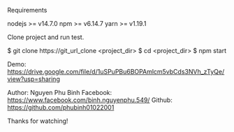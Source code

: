 Requirements

nodejs >= v14.7.0
npm >= v6.14.7
yarn >= v1.19.1

Clone project and run test.

$ git clone https://git_url_clone <project_dir>
$ cd <project_dir>
$ npm start

Demo: https://drive.google.com/file/d/1uSPuPBu6BOPAmlcm5vbCds3NVh_zTyQe/view?usp=sharing

Author: Nguyen Phu Binh
Facebook: https://www.facebook.com/binh.nguyenphu.549/
Github: https://github.com/phubinh01022001

Thanks for watching!
